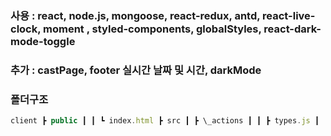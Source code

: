 ### 사용 : react, node.js, mongoose, react-redux, antd, react-live-clock, moment , styled-components, globalStyles, react-dark-mode-toggle

### 추가 : castPage, footer 실시간 날짜 및 시간, darkMode

### 폴더구조

```javascript
client ┣ public ┃ ┃ ┗ index.html ┣ src ┃ ┣ \_actions ┃ ┃ ┣ types.js ┃ ┃ ┗ user_actions.js ┃ ┣ \_reducers ┃ ┃ ┣ index.js ┃ ┃ ┗ user_reducer.js ┃ ┣ components ┃ ┃ ┣ views ┃ ┃ ┃ ┣ Cast ┃ ┃ ┃ ┗ CastPage.js ┃ ┃ ┃ ┣ commons ┃ ┃ ┃ ┃ ┣ GlobalStyles.js ┃ ┃ ┃ ┃ ┣ GridCards.js ┃ ┃ ┃ ┃ ┣ MainImage.js ┃ ┃ ┃ ┃ ┣ NoImg.png ┃ ┃ ┃ ┃ ┣ Theme.js ┃ ┃ ┃ ┃ ┗ ToggleButton.js ┃ ┃ ┃ ┣ FavoritePage ┃ ┃ ┃ ┃ ┣ Favorite.css ┃ ┃ ┃ ┃ ┗ FavoritePage.js ┃ ┃ ┃ ┣ Footer ┃ ┃ ┃ ┃ ┗ Footer.js ┃ ┃ ┃ ┣ LandingPage ┃ ┃ ┃ ┃ ┗ LandingPage.js ┃ ┃ ┃ ┣ Loading ┃ ┃ ┃ ┃ ┣ LoadingPage.js ┃ ┃ ┃ ┃ ┣ Ready.js ┃ ┃ ┃ ┃ ┗ Spinner.js ┃ ┃ ┃ ┣ LoginPage ┃ ┃ ┃ ┃ ┗ LoginPage.js ┃ ┃ ┃ ┣ MovieDetail ┃ ┃ ┃ ┃ ┣ Sections ┃ ┃ ┃ ┃ ┃ ┣ Favorite.js ┃ ┃ ┃ ┃ ┃ ┗ MovieInfo.js ┃ ┃ ┃ ┃ ┗ MovieDetail.js ┃ ┃ ┃ ┣ NavBar ┃ ┃ ┃ ┃ ┣ Sections ┃ ┃ ┃ ┃ ┃ ┣ LeftMenu.js ┃ ┃ ┃ ┃ ┃ ┣ RightMenu.js ┃ ┃ ┃ ┃ ┃ ┗ Navbar.css ┃ ┃ ┃ ┃ ┗ NavBar.js ┃ ┃ ┃ ┗ RegisterPage ┃ ┃ ┃ ┃ ┗ RegisterPage.js ┃ ┃ ┣ App.js ┃ ┃ ┗ config.js ┃ ┗ hoc ┃ ┃ ┗ auth.js ┃ ┣ index.css ┃ ┣ index.js ┃ ┣ serviceWorker.js ┃ ┗ setupProxy.js server ┣ config ┃ ┣ key.js ┃ ┗ prod.js ┣ middleware ┃ ┗ auth.js ┣ models ┃ ┣ Favorite.js ┃ ┗ User.js ┣ routes ┃ ┣ Favorite.js ┃ ┗ Users.js ┗ index.js
```
